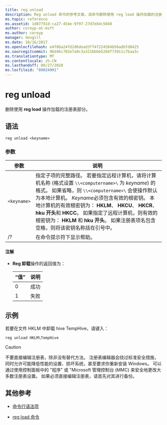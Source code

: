 ```yaml
---
title: reg unload
description: Reg unload 命令的参考文章，该命令删除使用 reg load 操作加载的注册表部分。
ms.topic: reference
ms.assetid: 1d07791d-ca27-454e-9797-27d7e84c5048
author: coreyp-at-msft
ms.author: coreyp
manager: dongill
ms.date: 10/16/2017
ms.openlocfilehash: e4f0ba24fd2d6dead3ff4f224584b56adbfd8425
ms.sourcegitcommit: 96d46c702e7a9c3a321bbbb5284f73911c7baa3c
ms.translationtype: MT
ms.contentlocale: zh-CN
ms.lasthandoff: 08/27/2020
ms.locfileid: "89024991"
---
```

# <a name="reg-unload"></a>reg unload

删除使用 **reg load** 操作加载的注册表部分。

## <a name="syntax"></a>语法

```
reg unload <keyname>
```

### <a name="parameters"></a>参数

| 参数 | 说明 |
|--|--|
| `<keyname>` | 指定子项的完整路径。 若要指定远程计算机，请将计算机名称 (格式设置 `\\<computername>\` 为 *keyname*) 的格式。 如果省略，则 `\\<computername>\` 会使操作默认为本地计算机。 *Keyname*必须包含有效的根密钥。 本地计算机的有效根密钥为： **HKLM**、 **HKCU**、 **HKCR**、 **hku 开头**和 **HKCC**。 如果指定了远程计算机，则有效的根密钥为： **HKLM** 和 **hku 开头**。 如果注册表项名包含空格，则将该密钥名称括在引号中。 |
| /? | 在命令提示符下显示帮助。 |

#### <a name="remarks"></a>注解

- **Reg 卸载**操作的返回值为：

    | “值” | 说明 |
    |--|--|
    | 0 | 成功 |
    | 1 | 失败 |

## <a name="examples"></a>示例

若要在文件 HKLM 中卸载 hive TempHive，请键入：

```
reg unload HKLM\TempHive
```

> [!CAUTION]
> 不要直接编辑注册表，除非没有替代方法。 注册表编辑器会绕过标准安全措施，同时允许可能降低性能的设置、损坏系统，甚至要求你重新安装 Windows。 可以通过使用控制面板中的 "程序" 或 "Microsoft 管理控制台 (MMC) 来安全地更改大多数注册表设置。 如果必须直接编辑注册表，请首先对其进行备份。

## <a name="additional-references"></a>其他参考

- [命令行语法项](command-line-syntax-key.md)

- [reg load 命令](reg-load.md)
